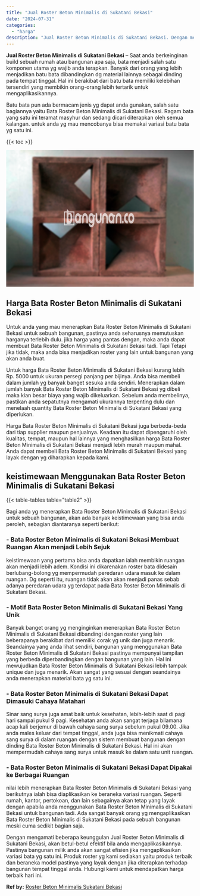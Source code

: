 ```yaml
---
title: "Jual Roster Beton Minimalis di Sukatani Bekasi"
date: "2024-07-31"
categories: 
  - "harga"
description: "Jual Roster Beton Minimalis di Sukatani Bekasi. Dengan mengamati beberapa keunggulan Jual Roster Beton Minimalis di Sukatani Bekasi, akan betul-betul efektif..."
---
```


**Jual Roster Beton Minimalis di Sukatani Bekasi** – Saat anda berkeinginan build sebuah rumah atau bangunan apa saja, bata menjadi salah satu komponen utama yg wajib anda terapkan. Banyak dari orang yang lebih menjadikan batu bata dibandingkan dg material lainnya sebagai dinding pada tempat tinggal. Hal ini berakibat dari batu bata memiliki kelebihan tersendiri yang membikin orang-orang lebih tertarik untuk mengaplikasikannya.

Batu bata pun ada bermacam jenis yg dapat anda gunakan, salah satu bagiannya yaitu Bata Roster Beton Minimalis di Sukatani Bekasi. Ragam bata yang satu ini teramat masyhur dan sedang dicari diterapkan oleh semua kalangan. untuk anda yg mau mencobanya bisa memakai variasi batu bata yg satu ini.

{{< toc >}}

![Jual Roster Beton Minimalis di Sukatani Bekasi](/images/bata-roster-minimalis-34.png)

## Harga Bata Roster Beton Minimalis di Sukatani Bekasi

Untuk anda yang mau menerapkan Bata Roster Beton Minimalis di Sukatani Bekasi untuk sebuah bangunan, pastinya anda seharusnya memutuskan harganya terlebih dulu. jika harga yang pantas dengan, maka anda dapat membuat Bata Roster Beton Minimalis di Sukatani Bekasi tadi. Tapi Tetapi jika tidak, maka anda bisa menjadikan roster yang lain untuk bangunan yang akan anda buat.

Untuk harga Bata Roster Beton Minimalis di Sukatani Bekasi kurang lebih Rp. 5000 untuk ukuran persegi panjang per bijinya. Anda bisa membeli dalam jumlah yg banyak banget sesuka anda sendiri. Menerapkan dalam jumlah banyak Bata Roster Beton Minimalis di Sukatani Bekasi yg dibeli maka kian besar biaya yang wajib dikeluarkan. Sebelum anda membelinya, pastikan anda sepatutnya mengamati ukurannya terpenting dulu dan menelaah quantity Bata Roster Beton Minimalis di Sukatani Bekasi yang diperlukan.

Harga Bata Roster Beton Minimalis di Sukatani Bekasi juga berbeda-beda dari tiap supplier maupun penjualnya. Keadaan itu dapat dipengaruhi oleh kualitas, tempat, maupun hal lainnya yang menghasilkan harga Bata Roster Beton Minimalis di Sukatani Bekasi menjadi lebih murah maupun mahal. Anda dapat membeli Bata Roster Beton Minimalis di Sukatani Bekasi yang layak dengan yg diharapkan kepada kami.

## keistimewaan Menggunakan Bata Roster Beton Minimalis di Sukatani Bekasi

{{< table-tables table="table2" >}}

Bagi anda yg menerapkan Bata Roster Beton Minimalis di Sukatani Bekasi untuk sebuah bangunan, akan ada banyak keistimewaan yang bisa anda peroleh, sebagian diantaranya seperti berikut:

### \- Bata Roster Beton Minimalis di Sukatani Bekasi Membuat Ruangan Akan menjadi Lebih Sejuk

keistimewaan yang pertama bisa anda dapatkan ialah membikin ruangan akan menjadi lebih adem. Kondisi ini dikarenakan roster bata didesain berlubang-bolong yg mempermudah peredaran udara masuk ke dalam ruangan. Dg seperti itu, ruangan tidak akan akan menjadi panas sebab adanya peredaran udara yg terdapat pada Bata Roster Beton Minimalis di Sukatani Bekasi.

### \- Motif Bata Roster Beton Minimalis di Sukatani Bekasi Yang Unik

Banyak banget orang yg menginginkan menerapkan Bata Roster Beton Minimalis di Sukatani Bekasi dibandingi dengan roster yang lain beberapanya berakibat dari memiliki corak yg unik dan juga menarik. Seandainya yang anda lihat sendiri, bangunan yang menggunakan Bata Roster Beton Minimalis di Sukatani Bekasi pastinya mempunyai tampilan yang berbeda diperbandingkan dengan bangunan yang lain. Hal ini mewujudkan Bata Roster Beton Minimalis di Sukatani Bekasi lebih tampak unique dan juga menarik. Akan sangat yang sesuai dengan seandainya anda menerapkan material bata yg satu ini.

### \- Bata Roster Beton Minimalis di Sukatani Bekasi Dapat Dimasuki Cahaya Matahari

Sinar sang surya juga amat baik untuk kesehatan, lebih-lebih saat di pagi hari sampai pukul 9 pagi. Kesehatan anda akan sangat terjaga bilamana acap kali berjemur di bawah cahaya sang surya sebelum pukul 09.00. Jika anda males keluar dari tempat tinggal, anda juga bisa menikmati cahaya sang surya di dalam ruangan dengan sistem membuat bangunan dengan dinding Bata Roster Beton Minimalis di Sukatani Bekasi. Hal ini akan mempermudah cahaya sang surya untuk masuk ke dalam satu unit ruangan.

### \- Bata Roster Beton Minimalis di Sukatani Bekasi Dapat Dipakai ke Berbagai Ruangan

nilai lebih menerapkan Bata Roster Beton Minimalis di Sukatani Bekasi yang berikutnya ialah bisa diaplikasikan ke beraneka variasi ruangan. Seperti rumah, kantor, pertokoan, dan lain sebagainya akan tetap yang layak dengan apabila anda menggunakan Bata Roster Beton Minimalis di Sukatani Bekasi untuk bangunan tadi. Ada sangat banyak orang yg mengaplikasikan Bata Roster Beton Minimalis di Sukatani Bekasi pada sebuah bangunan meski cuma sedikit bagian saja.

Dengan mengamati beberapa keunggulan Jual Roster Beton Minimalis di Sukatani Bekasi, akan betul-betul efektif bila anda mengaplikasikannya. Pastinya bangunan milik anda akan sangat efisien jika mengaplikasikan variasi bata yg satu ini. Produk roster yg kami sediakan yaitu produk terbaik dan beraneka model pastinya yang layak dengan jika diterapkan terhadap bangunan tempat tinggal anda. Hubungi kami untuk mendapatkan harga terbaik hari ini.

**Ref by:** [Roster Beton Minimalis Sukatani Bekasi](https://id.wikipedia.org/wiki/Roster)
